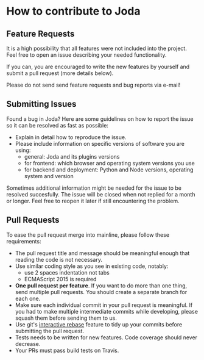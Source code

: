 # How to contribute to Joda

## Feature Requests
It is a high possibility that all features were not included into the project. Feel free to
open an issue describing your needed functionality.

If you can, you are encouraged to write the new features by yourself and submit
a pull request (more details below).

Please do not send send feature requests and bug reports via e-mail!

## Submitting Issues
Found a bug in Joda? Here are some guidelines on how to report the issue so it can be resolved
as fast as possible:

- Explain in detail how to reproduce the issue.
- Please include information on specific versions of software you are using:
  - general: Joda and its plugins versions
  - for frontend: which browser and operating system versions you use
  - for backend and deployment: Python and Node versions, operating system and version

Sometimes additional information might be needed for the issue to be resolved succesfully.
The issue will be closed when not replied for a month or longer. Feel free to reopen it later
if still encountering the problem.

## Pull Requests
To ease the pull request merge into mainline, please follow these requirements:
- The pull request title and message should be meaningful enough that reading
  the code is not necessary.
- Use similar coding style as you see in existing code, notably:
  - use 2 spaces indentation not tabs
  - ECMAScript 2015 is required
- **One pull request per feature**. If you want to do more than one thing, send
  multiple pull requests. You should create a separate branch for each one.
- Make sure each individual commit in your pull request is meaningful.
  If you had to make multiple intermediate commits while developing, please
  squash them before sending them to us.
- Use git's [interactive rebase](https://help.github.com/articles/interactive-rebase)
  feature to tidy up your commits before submitting the pull request.
- Tests needs to be written for new features. Code coverage should never decrease.
- Your PRs must pass build tests on Travis.
